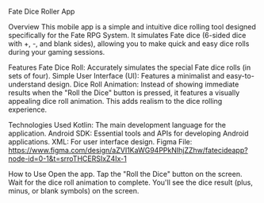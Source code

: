 Fate Dice Roller App

Overview
This mobile app is a simple and intuitive dice rolling tool designed specifically for the Fate RPG System. It simulates Fate dice (6-sided dice with +, -, and blank sides), allowing you to make quick and easy dice rolls during your gaming sessions.

Features
Fate Dice Roll: Accurately simulates the special Fate dice rolls (in sets of four).
Simple User Interface (UI): Features a minimalist and easy-to-understand design.
Dice Roll Animation: Instead of showing immediate results when the "Roll the Dice" button is pressed, it features a visually appealing dice roll animation. This adds realism to the dice rolling experience.

Technologies Used
Kotlin: The main development language for the application.
Android SDK: Essential tools and APIs for developing Android applications.
XML: For user interface design.
Figma File: https://www.figma.com/design/aZVI1KaWG94PPkNIhjZZhw/fatecideapp?node-id=0-1&t=srroTHCERSIxZ4Ix-1

How to Use
Open the app.
Tap the "Roll the Dice" button on the screen.
Wait for the dice roll animation to complete.
You'll see the dice result (plus, minus, or blank symbols) on the screen.
